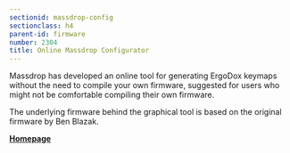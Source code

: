 ```yaml
---
sectionid: massdrop-config
sectionclass: h4
parent-id: firmware
number: 2304
title: Online Massdrop Configurator
---
```

Massdrop has developed an online tool for generating ErgoDox keymaps without the need to compile your own firmware, suggested for users who might not be comfortable compiling their own firmware.

The underlying firmware behind the graphical tool is based on the original firmware by Ben Blazak.

**[Homepage](https://www.massdrop.com/configurator/ergodox)**

